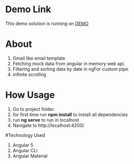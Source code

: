 # Demo Link
This demo solution is running on [DEMO](https://hmfaisal.github.io/message/)

# About

1. Gmail like email template
2. Fetching mock data from angular in memory web api.
3. Filtering and sorting data by date in ngFor custom pipe.
4. infinite scrolling

# How Usage
1. Go to project folder.
2. for first time run **npm install** to install all dependencies
3. run **ng serve** to run in localhost
4. Navigate to http://localhost:4200/

#Technology Used
1. Angular 5
2. Angular CLI
3. Angular Material

